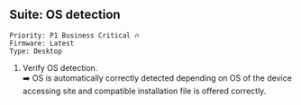 ## Suite: OS detection

```
Priority: P1 Business Critical 🔥
Firmware: Latest
Type: Desktop
```

1. Verify OS detection.\
  ➡️ OS is automatically correctly detected depending on OS of the device accessing site and compatible installation file is offered correctly.
